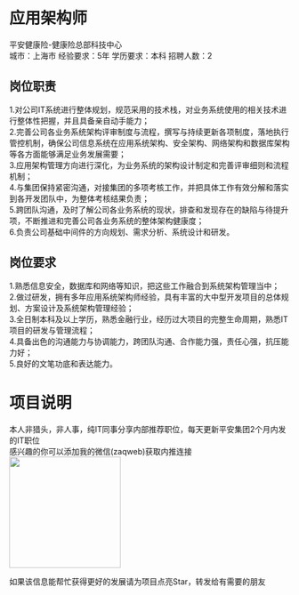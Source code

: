 # 应用架构师
平安健康险-健康险总部科技中心  
城市：上海市 经验要求：5年 学历要求：本科  招聘人数：2

## 岗位职责
1.对公司IT系统进行整体规划，规范采用的技术栈，对业务系统使用的相关技术进行整体性把握，并且具备亲自动手能力；    
2.完善公司各业务系统架构评审制度与流程，撰写与持续更新各项制度，落地执行管控机制，确保公司信息系统在应用系统架构、安全架构、网络架构和数据库架构等各方面能够满足业务发展需要；      
3.应用架构管理方向进行深化，为业务系统的架构设计制定和完善评审细则和流程机制；         
4.与集团保持紧密沟通，对接集团的多项考核工作，并把具体工作有效分解和落实到各开发团队中，为整体考核结果负责；    
5.跨团队沟通，及时了解公司各业务系统的现状，排查和发现存在的缺陷与待提升项，不断推进和完善公司各业务系统的整体架构健康度；   
6.负责公司基础中间件的方向规划、需求分析、系统设计和研发。

## 岗位要求
1.熟悉信息安全，数据库和网络等知识，把这些工作融合到系统架构管理当中；       
2.做过研发，拥有多年应用系统架构师经验，具有丰富的大中型开发项目的总体规划、方案设计及系统架构管理经验；      
3.全日制本科及以上学历，熟悉金融行业，经历过大项目的完整生命周期，熟悉IT项目的研发与管理流程；        
4.具备出色的沟通能力与协调能力，跨团队沟通、合作能力强，责任心强，抗压能力好；         
5.良好的文笔功底和表达能力。

# 项目说明

本人非猎头，非人事，纯IT同事分享内部推荐职位，每天更新平安集团2个月内发的IT职位  
感兴趣的你可以添加我的微信(zaqweb)获取内推连接  
<img src="https://github.com/zaqweb/PA-IT-JOBS/blob/master/WechatICode.jpeg"  height="200" width="200">

如果该信息能帮忙获得更好的发展请为项目点亮Star，转发给有需要的朋友




